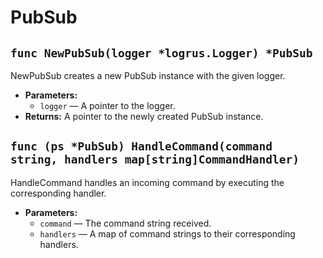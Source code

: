 # PubSub

## `func NewPubSub(logger *logrus.Logger) *PubSub`

NewPubSub creates a new PubSub instance with the given logger.

- **Parameters:**
  - `logger` — A pointer to the logger.
- **Returns:** A pointer to the newly created PubSub instance.

## `func (ps *PubSub) HandleCommand(command string, handlers map[string]CommandHandler)`

HandleCommand handles an incoming command by executing the corresponding handler.

- **Parameters:**
  - `command` — The command string received.
  - `handlers` — A map of command strings to their corresponding handlers.
